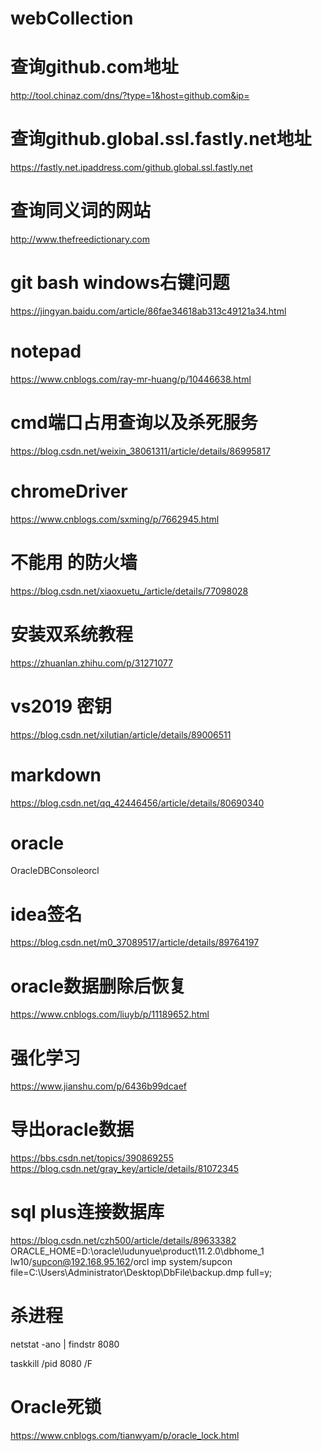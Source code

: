 # webCollection

# 查询github.com地址
http://tool.chinaz.com/dns/?type=1&host=github.com&ip=

# 查询github.global.ssl.fastly.net地址
https://fastly.net.ipaddress.com/github.global.ssl.fastly.net

# 查询同义词的网站
http://www.thefreedictionary.com

# git bash windows右键问题
https://jingyan.baidu.com/article/86fae34618ab313c49121a34.html

# notepad
https://www.cnblogs.com/ray-mr-huang/p/10446638.html

# cmd端口占用查询以及杀死服务
https://blog.csdn.net/weixin_38061311/article/details/86995817

# chromeDriver
https://www.cnblogs.com/sxming/p/7662945.html

# 不能用 的防火墙
https://blog.csdn.net/xiaoxuetu_/article/details/77098028

# 安装双系统教程
https://zhuanlan.zhihu.com/p/31271077

# vs2019 密钥
https://blog.csdn.net/xilutian/article/details/89006511

# markdown
https://blog.csdn.net/qq_42446456/article/details/80690340

# oracle
OracleDBConsoleorcl

# idea签名
https://blog.csdn.net/m0_37089517/article/details/89764197

# oracle数据删除后恢复
https://www.cnblogs.com/liuyb/p/11189652.html

# 强化学习
https://www.jianshu.com/p/6436b99dcaef

# 导出oracle数据
https://bbs.csdn.net/topics/390869255
https://blog.csdn.net/gray_key/article/details/81072345

# sql plus连接数据库
https://blog.csdn.net/czh500/article/details/89633382
ORACLE_HOME=D:\oracle\ludunyue\product\11.2.0\dbhome_1
lw10/supcon@192.168.95.162/orcl
imp system/supcon file=C:\Users\Administrator\Desktop\DbFile\backup.dmp full=y;

# 杀进程

netstat -ano | findstr 8080

taskkill /pid 8080 /F



# Oracle死锁
https://www.cnblogs.com/tianwyam/p/oracle_lock.html